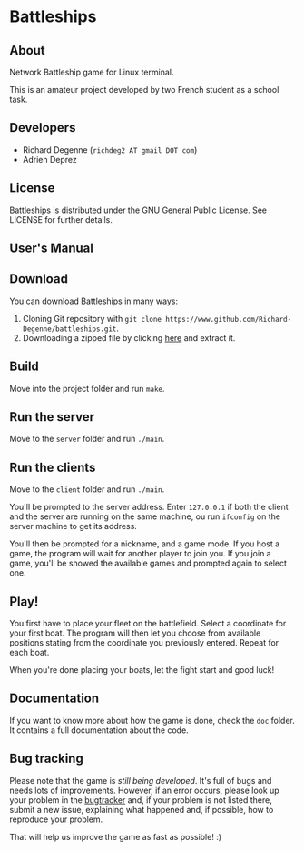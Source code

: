 Battleships
===========

About
-----

Network Battleship game for Linux terminal.

This is an amateur project developed by two French student as a school task.

Developers
----------

* Richard Degenne (`richdeg2 AT gmail DOT com`)
* Adrien Deprez

License
-------

Battleships is distributed under the GNU General Public License. See LICENSE
for further details.

User's Manual
-------------

## Download

You can download Battleships in many ways:

1. Cloning Git repository with `git clone https://www.github.com/Richard-Degenne/battleships.git`.
2. Downloading a zipped file by clicking [here](https://www.github.com/Richard-Degenne/battleships/archive/master.zip) and extract it.

## Build

Move into the project folder and run `make`.


## Run the server

Move to the `server` folder and run `./main`.

## Run the clients

Move to the `client` folder and run `./main`.

You'll be prompted to the server address. Enter `127.0.0.1` if both the client and the server are running on the same machine, ou run `ifconfig` on the server machine to get its address.

You'll then be prompted for a nickname, and a game mode. If you host a game, the program will wait for another player to join you. If you join a game, you'll be showed the available games and prompted again to select one.

## Play!

You first have to place your fleet on the battlefield. Select a coordinate for your first boat. The program will then let you choose from available positions stating from the coordinate you previously entered. Repeat for each boat.

When you're done placing your boats, let the fight start and good luck!

Documentation
-------------

If you want to know more about how the game is done, check the `doc` folder. It contains a full documentation about the code.

Bug tracking
------------

Please note that the game is *still being developed*. It's full of bugs and needs lots of improvements. However, if an error occurs, please look up your problem in the [bugtracker](https://www.github.com/Richard-Degenne/battleships/issues) and, if your problem is not listed there, submit a new issue, explaining what happened and, if possible, how to reproduce your problem.

That will help us improve the game as fast as possible! :)
